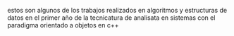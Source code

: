 estos son algunos de los trabajos realizados en algoritmos y estructuras de datos en el primer año de la tecnicatura de 
analisata en sistemas con el paradigma orientado a objetos en c++ 

